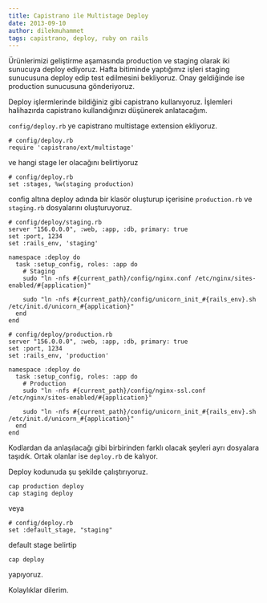 ```yaml
---
title: Capistrano ile Multistage Deploy
date: 2013-09-10
author: dilekmuhammet
tags: capistrano, deploy, ruby on rails
---
```


Ürünlerimizi geliştirme aşamasında production ve staging olarak iki sunucuya deploy ediyoruz. Hafta bitiminde yaptığımız işleri staging sunucusuna deploy edip test edilmesini bekliyoruz. Onay geldiğinde ise production sunucusuna gönderiyoruz.

Deploy işlermlerinde bildiğiniz gibi capistrano kullanıyoruz. İşlemleri halihazırda capistrano kullandığınızı düşünerek anlatacağım.

`config/deploy.rb` ye capistrano multistage extension ekliyoruz.

    # config/deploy.rb
    require 'capistrano/ext/multistage'


ve hangi stage ler olacağını belirtiyoruz

    # config/deploy.rb
    set :stages, %w(staging production)


config altına deploy adında bir klasör oluşturup içerisine `production.rb` ve `staging.rb` dosyalarını oluşturuyoruz.

    # config/deploy/staging.rb
    server "156.0.0.0", :web, :app, :db, primary: true
    set :port, 1234
    set :rails_env, 'staging'

    namespace :deploy do
      task :setup_config, roles: :app do
        # Staging
        sudo "ln -nfs #{current_path}/config/nginx.conf /etc/nginx/sites-enabled/#{application}"

        sudo "ln -nfs #{current_path}/config/unicorn_init_#{rails_env}.sh /etc/init.d/unicorn_#{application}"
      end
    end

    # config/deploy/production.rb
    server "156.0.0.0", :web, :app, :db, primary: true
    set :port, 1234
    set :rails_env, 'production'

    namespace :deploy do
      task :setup_config, roles: :app do
        # Production
        sudo "ln -nfs #{current_path}/config/nginx-ssl.conf /etc/nginx/sites-enabled/#{application}"

        sudo "ln -nfs #{current_path}/config/unicorn_init_#{rails_env}.sh /etc/init.d/unicorn_#{application}"
      end
    end


Kodlardan da anlaşılacağı gibi birbirinden farklı olacak şeyleri ayrı dosyalara taşıdık. Ortak olanlar ise `deploy.rb` de kalıyor.

Deploy kodunuda şu şekilde çalıştırıyoruz.

    cap production deploy
    cap staging deploy


veya

    # config/deploy.rb
    set :default_stage, "staging"


default stage belirtip

    cap deploy


yapıyoruz.

Kolaylıklar dilerim.
